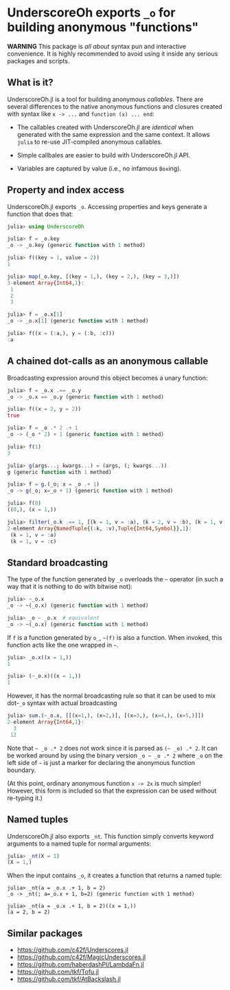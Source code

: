 # UnderscoreOh exports `_o` for building anonymous "functions"

**WARNING** This package is *all about* syntax pun and interactive
convenience.  It is highly recommended to avoid using it inside any
serious packages and scripts.

## What is it?

UnderscoreOh.jl is a tool for building anonymous _callables_.  There
are several differences to the native anonymous functions and closures
created with syntax like `x -> ...` and `function (x) ... end`:

* The callables created with UnderscoreOh.jl are _identical_ when
  generated with the same expression and the same context.  It allows
  `julia` to re-use JIT-compiled anonymous callables.

* Simple callbales are easier to build with UnderscoreOh.jl API.

* Variables are captured by value (i.e., no infamous `Box`ing).

## Property and index access

UnderscoreOh.jl exports `_o`.  Accessing properties and keys generate
a function that does that:

```julia
julia> using UnderscoreOh

julia> f = _o.key
_o -> _o.key (generic function with 1 method)

julia> f((key = 1, value = 2))
1

julia> map(_o.key, [(key = 1,), (key = 2,), (key = 3,)])
3-element Array{Int64,1}:
 1
 2
 3

julia> f = _o.x[1]
_o -> _o.x[1] (generic function with 1 method)

julia> f((x = (:a,), y = (:b, :c)))
:a
```

## A chained dot-calls as an anonymous callable

Broadcasting expression around this object becomes a unary function:

```julia
julia> f = _o.x .== _o.y
_o -> _o.x == _o.y (generic function with 1 method)

julia> f((x = 2, y = 2))
true

julia> f = _o .* 2 .+ 1
_o -> (_o * 2) + 1 (generic function with 1 method)

julia> f(1)
3

julia> g(args...; kwargs...) = (args, (; kwargs...))
g (generic function with 1 method)

julia> f = g.(_o; x = _o .+ 1)
_o -> g(_o; x=_o + 1) (generic function with 1 method)

julia> f(0)
((0,), (x = 1,))

julia> filter(_o.k .== 1, [(k = 1, v = :a), (k = 2, v = :b), (k = 1, v = :c)])
2-element Array{NamedTuple{(:k, :v),Tuple{Int64,Symbol}},1}:
 (k = 1, v = :a)
 (k = 1, v = :c)
```

## Standard broadcasting

The type of the function generated by `_o` overloads the `~` operator
(in such a way that it is nothing to do with bitwise not):

```julia
julia> ~_o.x
_o -> ~(_o.x) (generic function with 1 method)

julia> _o ~ _o.x  # equivalent
_o -> ~(_o.x) (generic function with 1 method)
```

If `f` is a function generated by `o_`, `~(f)` is also a function.
When invoked, this function acts like the one wrapped in `~`.

```julia
julia> _o.x((x = 1,))
1

julia> (~_o.x)((x = 1,))
1
```

However, it has the normal broadcasting rule so that it can be used to
mix dot-`_o` syntax with actual broadcasting

```julia
julia> sum.(~_o.x, [[(x=1,), (x=2,)], [(x=3,), (x=4,), (x=5,)]])
2-element Array{Int64,1}:
  3
 12
```

Note that `~ _o .* 2` does not work since it is parsed as `(~ _o) .* 2`.
It can be worked around by using the binary version `_o ~ _o .* 2`
where `_o` on the left side of `~` is just a marker for declaring the
anonymous function boundary.

(At this point, ordinary anonymous function `x -> 2x` is much simpler!
However, this form is included so that the expression can be used
without re-typing it.)

## Named tuples

UnderscoreOh.jl also exports `_nt`.  This function simply converts
keyword arguments to a named tuple for normal arguments:

```julia
julia> _nt(X = 1)
(X = 1,)
```

When the input contains `_o`, it creates a function that returns a
named tuple:

```
julia> _nt(a = _o.x .+ 1, b = 2)
_o -> _nt(; a=_o.x + 1, b=2) (generic function with 1 method)

julia> _nt(a = _o.x .+ 1, b = 2)((x = 1,))
(a = 2, b = 2)
```

## Similar packages

* https://github.com/c42f/Underscores.jl
* https://github.com/c42f/MagicUnderscores.jl
* https://github.com/haberdashPI/LambdaFn.jl
* https://github.com/tkf/Tofu.jl
* https://github.com/tkf/AtBackslash.jl
